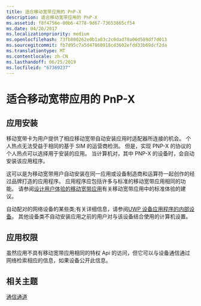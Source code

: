 ```yaml
---
title: 适合移动宽带应用的 PnP-X
description: 适合移动宽带应用的 PnP-X
ms.assetid: f8f4756e-00b6-4778-9d67-73653865cf54
ms.date: 04/20/2017
ms.localizationpriority: medium
ms.openlocfilehash: 73fb800262e0b1a03c2c0dad78a06d589df7d013
ms.sourcegitcommit: fb7d95c7a5d47860918cd3602efdd33b69dcf2da
ms.translationtype: MT
ms.contentlocale: zh-CN
ms.lasthandoff: 06/25/2019
ms.locfileid: "67369237"
---
```

# <a name="pnp-x-for-mobile-broadband-apps"></a>适合移动宽带应用的 PnP-X


## <a name="span-idappinstallationspanspan-idappinstallationspanspan-idappinstallationspanapp-installation"></a><span id="App_installation"></span><span id="app_installation"></span><span id="APP_INSTALLATION"></span>应用安装


移动宽带卡为用户提供了相应移动宽带自动安装应用时适配器所连接的机会。 个人热点无法受益于相同的基于 SIM 的运营商检测。 但是，实现 PNP-X 的协议的个人热点可以选择用于安装的应用。 当计算机对，其中 PNP-X 的设备时，会自动安装该应用程序。

这可以是为移动宽带用户自动安装在同一应用或设备制造商和运算符一起创作的经过品牌打造的应用程序。 应用程序应包括许多与标准的移动宽带应用相同的功能。 请参阅[设计用户体验的移动宽带应用](designing-the-user-experience-of-a-mobile-broadband-app.md)有关移动宽带应用中的标准体验的建议。

自动配对的网络设备的某些类;有关详细信息，请参阅[UWP 设备应用程序的内部设备](https://docs.microsoft.com/windows-hardware/drivers/devapps/windows-store-device-apps-for-specialized-devices)。 其他设备类不自动安装应用之前的用户对与该设备结合使用的计算机设置。

## <a name="span-idappprivilegesspanspan-idappprivilegesspanspan-idappprivilegesspanapp-privileges"></a><span id="App_privileges"></span><span id="app_privileges"></span><span id="APP_PRIVILEGES"></span>应用权限


虽然应用不具有移动宽带应用相同的特权 Api 的访问，但它可以与设备通信通过网络检索相应的信息，如果设备公开此信息。

## <a name="span-idrelatedtopicsspanrelated-topics"></a><span id="related_topics"></span>相关主题


[通信通道](communication-channels.md)

 

 






